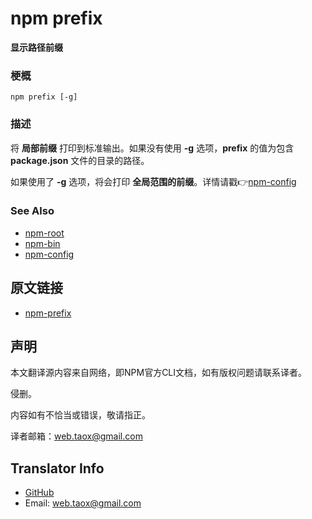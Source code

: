 # npm prefix

**显示路径前缀**

### 梗概

```shell
npm prefix [-g]
```

### 描述

将 **局部前缀** 打印到标准输出。如果没有使用 **-g** 选项，**prefix** 的值为包含 **package.json** 文件的目录的路径。

如果使用了 **-g** 选项，将会打印 **全局范围的前缀**。详情请戳👉[npm-config](https://docs.npmjs.com/misc/config "npm-config")

### See Also

* [npm-root](https://NinjiaHub.github.io/NPM-CLI-Commands/docs/npm-root "npm-root")
* [npm-bin](https://NinjiaHub.github.io/NPM-CLI-Commands/docs/npm-bin "npm-bin")
* [npm-config](https://NinjiaHub.github.io/NPM-CLI-Commands/docs/npm-confi "npm-config")

## 原文链接

* [npm-prefix](https://docs.npmjs.com/cli/prefix)

## 声明

本文翻译源内容来自网络，即NPM官方CLI文档，如有版权问题请联系译者。

侵删。

内容如有不恰当或错误，敬请指正。

译者邮箱：<web.taox@gmail.com>

## Translator Info

* [GitHub](https://github.com/Tao-Quixote)
* Email: <web.taox@gmail.com>
